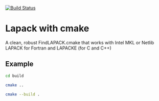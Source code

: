 [![Build Status](https://travis-ci.com/scivision/lapack-cmake.svg?branch=master)](https://travis-ci.com/scivision/lapack-cmake)

# Lapack with cmake

A clean, robust FindLAPACK.cmake that works with Intel MKL or Netlib LAPACK for Fortran and LAPACKE (for C and C++)


## Example

```sh
cd build

cmake ..

cmake --build .
```

